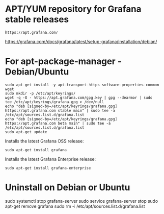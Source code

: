 # APT/YUM repository for Grafana stable releases
    https://apt.grafana.com/

https://grafana.com/docs/grafana/latest/setup-grafana/installation/debian/

# For apt-package-manager - Debian/Ubuntu 
    sudo apt-get install -y apt-transport-https software-properties-common wget
    sudo mkdir -p /etc/apt/keyrings/
    wget -q -O - https://apt.grafana.com/gpg.key | gpg --dearmor | sudo tee /etc/apt/keyrings/grafana.gpg > /dev/null
    echo "deb [signed-by=/etc/apt/keyrings/grafana.gpg] https://apt.grafana.com stable main" | sudo tee -a /etc/apt/sources.list.d/grafana.list
    echo "deb [signed-by=/etc/apt/keyrings/grafana.gpg] https://apt.grafana.com beta main" | sudo tee -a /etc/apt/sources.list.d/grafana.list
    sudo apt-get update

Installs the latest Grafana OSS release:

    sudo apt-get install grafana

Installs the latest Grafana Enterprise release:

    sudo apt-get install grafana-enterprise

# Uninstall on Debian or Ubuntu
sudo systemctl stop grafana-server
sudo service grafana-server stop
sudo apt-get remove grafana
sudo rm -i /etc/apt/sources.list.d/grafana.list









